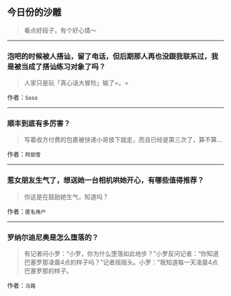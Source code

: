 ## 今日份的沙雕

> 看点好段子，有个好心情～


 
---

### 泡吧的时候被人搭讪，留了电话，但后期那人再也没跟我联系过，我是被当成了搭讪练习对象了吗？

> 人家只是玩「真心话大冒险」输了=。=


作者：`Soso`

---

### 顺丰到底有多厉害？

> 写着收方付费的包裹被快递小哥放下就走，而且已经是第三次了，算不算…


作者：`阿部雪`

---

### 惹女朋友生气了，想送她一台相机哄她开心，有哪些值得推荐？

> 你这是在鼓励她生气，知道吗？


作者：`匿名用户`

---

### 罗纳尔迪尼奥是怎么堕落的？

> 有记者问小罗：“小罗，你为什么堕落如此地步？”小罗反问记者：“你知道巴塞罗那凌晨4点的样子吗？”记者摇摇头。小罗：“我知道每一天凌晨4点巴塞罗那的样子。


作者：`马路`